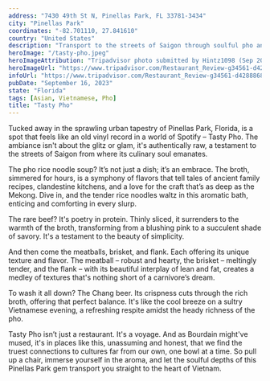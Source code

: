 ```yaml
---
address: "7430 49th St N, Pinellas Park, FL 33781-3434"
city: "Pinellas Park"
coordinates: "-82.701110, 27.841610"
country: "United States"
description: "Transport to the streets of Saigon through soulful pho and other classic dishes"
heroImage: "/tasty-pho.jpeg"
heroImageAttribution: "Tripadvisor photo submitted by Hintz1098 (Sep 2015)"
heroImageUrl: "https://www.tripadvisor.com/Restaurant_Review-g34561-d4288868-Reviews-Tasty_Pho-Pinellas_Park_Florida.html#photos;aggregationId=101&albumid=101&filter=7&ff=151952815"
infoUrl: "https://www.tripadvisor.com/Restaurant_Review-g34561-d4288868-Reviews-Tasty_Pho-Pinellas_Park_Florida.html"
pubDate: "September 16, 2023"
state: "Florida"
tags: [Asian, Vietnamese, Pho]
title: "Tasty Pho"
---
```


Tucked away in the sprawling urban tapestry of Pinellas Park, Florida, is a spot that feels like an old vinyl record in a world of Spotify – Tasty Pho. The ambiance isn't about the glitz or glam, it's authentically raw, a testament to the streets of Saigon from where its culinary soul emanates.

The pho rice noodle soup? It’s not just a dish; it’s an embrace. The broth, simmered for hours, is a symphony of flavors that tell tales of ancient family recipes, clandestine kitchens, and a love for the craft that’s as deep as the Mekong. Dive in, and the tender rice noodles waltz in this aromatic bath, enticing and comforting in every slurp.

The rare beef? It's poetry in protein. Thinly sliced, it surrenders to the warmth of the broth, transforming from a blushing pink to a succulent shade of savory. It's a testament to the beauty of simplicity.

And then come the meatballs, brisket, and flank. Each offering its unique texture and flavor. The meatball – robust and hearty, the brisket – meltingly tender, and the flank – with its beautiful interplay of lean and fat, creates a medley of textures that's nothing short of a carnivore’s dream.

To wash it all down? The Chang beer. Its crispness cuts through the rich broth, offering that perfect balance. It's like the cool breeze on a sultry Vietnamese evening, a refreshing respite amidst the heady richness of the pho.

Tasty Pho isn’t just a restaurant. It's a voyage. And as Bourdain might've mused, it's in places like this, unassuming and honest, that we find the truest connections to cultures far from our own, one bowl at a time. So pull up a chair, immerse yourself in the aroma, and let the soulful depths of this Pinellas Park gem transport you straight to the heart of Vietnam.
